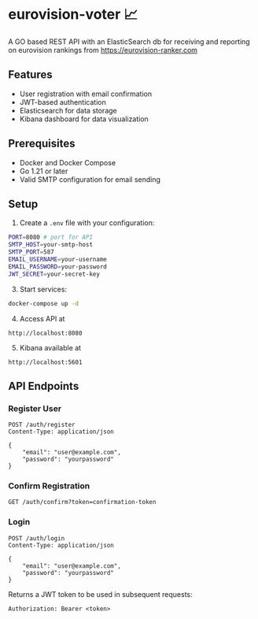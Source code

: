 # eurovision-voter :chart_with_upwards_trend:
A GO based REST API with an ElasticSearch db for receiving and reporting on eurovision rankings from https://eurovision-ranker.com

## Features

- User registration with email confirmation
- JWT-based authentication
- Elasticsearch for data storage
- Kibana dashboard for data visualization

## Prerequisites

- Docker and Docker Compose
- Go 1.21 or later
- Valid SMTP configuration for email sending

## Setup

1. Create a `.env` file with your configuration:
```bash
PORT=8080 # port for API
SMTP_HOST=your-smtp-host
SMTP_PORT=587
EMAIL_USERNAME=your-username
EMAIL_PASSWORD=your-password
JWT_SECRET=your-secret-key
```

3. Start services:
```bash
docker-compose up -d
```

4. Access API at 
```
http://localhost:8080
```

5. Kibana available at 
```
http://localhost:5601
```

## API Endpoints

### Register User
```
POST /auth/register
Content-Type: application/json

{
    "email": "user@example.com",
    "password": "yourpassword"
}
```

### Confirm Registration
```
GET /auth/confirm?token=confirmation-token
```

### Login
```
POST /auth/login
Content-Type: application/json

{
    "email": "user@example.com",
    "password": "yourpassword"
}
```

Returns a JWT token to be used in subsequent requests:
```
Authorization: Bearer <token>
```
